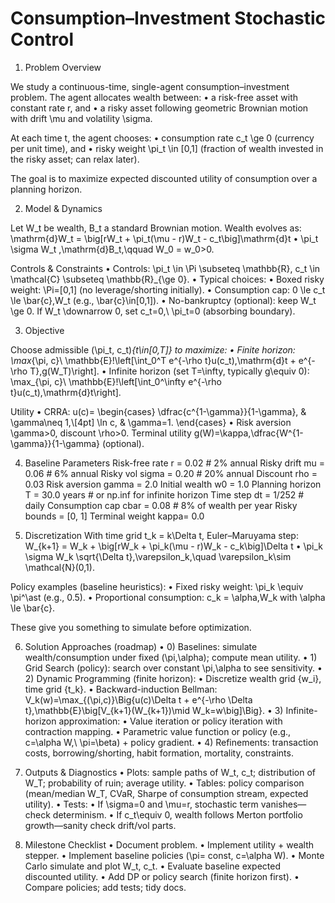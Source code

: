 # Consumption–Investment Stochastic Control 

1. Problem Overview

We study a continuous-time, single-agent consumption–investment problem. The agent allocates wealth between:
	•	a risk-free asset with constant rate r, and
	•	a risky asset following geometric Brownian motion with drift \mu and volatility \sigma.

At each time t, the agent chooses:
	•	consumption rate c_t \ge 0 (currency per unit time), and
	•	risky weight \pi_t \in [0,1] (fraction of wealth invested in the risky asset; can relax later).

The goal is to maximize expected discounted utility of consumption over a planning horizon.

2. Model & Dynamics

Let W_t be wealth, B_t a standard Brownian motion. Wealth evolves as:
\mathrm{d}W_t
= \big[rW_t + \pi_t(\mu - r)W_t - c_t\big]\mathrm{d}t
	•	\pi_t \sigma W_t \,\mathrm{d}B_t,\qquad W_0 = w_0>0.

Controls & Constraints
	•	Controls: \pi_t \in \Pi \subseteq \mathbb{R}, c_t \in \mathcal{C} \subseteq \mathbb{R}_{\ge 0}.
	•	Typical choices:
	•	Boxed risky weight: \Pi=[0,1] (no leverage/shorting initially).
	•	Consumption cap: 0 \le c_t \le \bar{c}\,W_t (e.g., \bar{c}\in[0,1]).
	•	No-bankruptcy (optional): keep W_t \ge 0. If W_t \downarrow 0, set c_t=0,\ \pi_t=0 (absorbing boundary).

3. Objective

Choose admissible (\pi_t, c_t)_{t\in[0,T]} to maximize:
	•	Finite horizon:
\max_{\pi, c}\ \mathbb{E}\!\left[\int_0^T e^{-\rho t}u(c_t)\,\mathrm{d}t + e^{-\rho T}\,g(W_T)\right].
	•	Infinite horizon (set T=\infty, typically g\equiv 0):
\max_{\pi, c}\ \mathbb{E}\!\left[\int_0^\infty e^{-\rho t}u(c_t)\,\mathrm{d}t\right].

Utility
	•	CRRA:
u(c)=
\begin{cases}
\dfrac{c^{1-\gamma}}{1-\gamma}, & \gamma\neq 1,\\[4pt]
\ln c, & \gamma=1.
\end{cases}
	•	Risk aversion \gamma>0, discount \rho>0. Terminal utility g(W)=\kappa\,\dfrac{W^{1-\gamma}}{1-\gamma} (optional).

4. Baseline Parameters
Risk-free rate r     = 0.02         # 2% annual
Risky drift mu       = 0.06         # 6% annual
Risky vol sigma      = 0.20         # 20% annual
Discount rho         = 0.03
Risk aversion gamma  = 2.0
Initial wealth w0    = 1.0
Planning horizon T   = 30.0 years   # or np.inf for infinite horizon
Time step dt         = 1/252        # daily
Consumption cap cbar = 0.08         # 8% of wealth per year
Risky bounds         = [0, 1]
Terminal weight kappa= 0.0

5. Discretization
With time grid t_k = k\Delta t, Euler–Maruyama step:
W_{k+1} = W_k + \big[rW_k + \pi_k(\mu - r)W_k - c_k\big]\Delta t
	•	\pi_k \sigma W_k \sqrt{\Delta t}\,\varepsilon_k,\quad \varepsilon_k\sim \mathcal{N}(0,1).

Policy examples (baseline heuristics):
	•	Fixed risky weight: \pi_k \equiv \pi^\ast (e.g., 0.5).
	•	Proportional consumption: c_k = \alpha\,W_k with \alpha \le \bar{c}.

These give you something to simulate before optimization.

6. Solution Approaches (roadmap)
	•	0) Baselines: simulate wealth/consumption under fixed (\pi,\alpha); compute mean utility.
	•	1) Grid Search (policy): search over constant \pi,\alpha to see sensitivity.
	•	2) Dynamic Programming (finite horizon):
	•	Discretize wealth grid \{w_i\}, time grid \{t_k\}.
	•	Backward-induction Bellman:
V_k(w)=\max_{(\pi,c)}\Big\{u(c)\Delta t + e^{-\rho \Delta t}\,\mathbb{E}\big[V_{k+1}(W_{k+1})\mid W_k=w\big]\Big\}.
	•	3) Infinite-horizon approximation:
	•	Value iteration or policy iteration with contraction mapping.
	•	Parametric value function or policy (e.g., c=\alpha W,\ \pi=\beta) + policy gradient.
	•	4) Refinements: transaction costs, borrowing/shorting, habit formation, mortality, constraints.

7. Outputs & Diagnostics
	•	Plots: sample paths of W_t, c_t; distribution of W_T; probability of ruin; average utility.
	•	Tables: policy comparison (mean/median W_T, CVaR, Sharpe of consumption stream, expected utility).
	•	Tests:
	•	If \sigma=0 and \mu=r, stochastic term vanishes—check determinism.
	•	If c_t\equiv 0, wealth follows Merton portfolio growth—sanity check drift/vol parts.

8. Milestone Checklist
	•	Document problem.
	•	Implement utility + wealth stepper.
	•	Implement baseline policies (\pi= const, c=\alpha W).
	•	Monte Carlo simulate and plot W_t, c_t.
	•	Evaluate baseline expected discounted utility.
	•	Add DP or policy search (finite horizon first).
	•	Compare policies; add tests; tidy docs.
